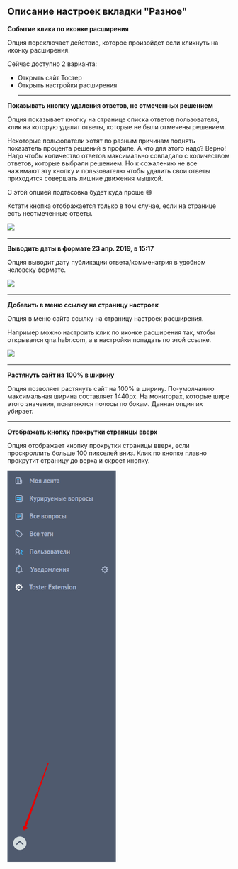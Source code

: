 ## Описание настроек вкладки "Разное"

**Событие клика по иконке расширения**

Опция переключает действие, которое произойдет если кликнуть на иконку расширения.

Сейчас доступно 2 варианта:

- Открыть сайт Тостер
- Открыть настройки расширения
  ***

**Показывать кнопку удаления ответов, не отмеченных решением**

Опция показывает кнопку на странице списка ответов пользователя, клик на которую удалит ответы, которые не были отмечены решением.

Некоторые пользователи хотят по разным причинам поднять показатель процента решений в профиле. А что для этого надо? Верно! Надо чтобы количество ответов максимально совпадало с количеством ответов, которые выбрали решением. Но к сожалению не все нажимают эту кнопку и пользователю чтобы удалить свои ответы приходится совершать лишние движения мышкой.

С этой опцией подтасовка будет куда проще :smile:

Кстати кнопка отображается только в том случае, если на странице есть неотмеченные ответы.

![](../images/screenshots/hide-not-decission-answers.png)

---

**Выводить даты в формате 23 апр. 2019, в 15:17**

Опция выводит дату публикации ответа/комменатрия в удобном человеку формате.

![](../images/screenshots/date-time-format.png)

---

**Добавить в меню ссылку на страницу настроек**

Опция в меню сайта ссылку на страницу настроек расширения.

Например можно настроить клик по иконке расширения так, чтобы открывался qna.habr.com, а в настройки попадать по этой ссылке.

![](../images/screenshots/add-settings-link-to-menu.png)

---

**Растянуть сайт на 100% в ширину**

Опция позволяет растянуть сайт на 100% в ширину. По-умолчанию максимальная ширина составляет 1440px. На мониторах, которые шире этого значения, появляются полосы по бокам. Данная опция их убирает.

---

**Отображать кнопку прокрутки страницы вверх**

Опция отображает кнопку прокрутки страницы вверх, если проскроллить больше 100 пикселей вниз. Клик по кнопке плавно прокрутит страницу до верха и скроет кнопку.

![](../images/screenshots/scroll-to-top.png)
